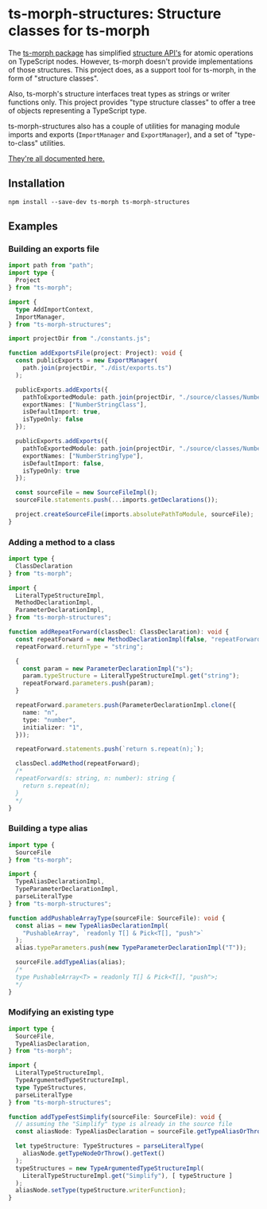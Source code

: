 # ts-morph-structures: Structure classes for ts-morph

The [ts-morph package](https://npmjs.com/package/ts-morph) has simplified [structure API's](https://ts-morph.com/manipulation/structures) for atomic operations on TypeScript nodes.  However, ts-morph doesn't provide implementations of those structures.  This project does, as a support tool for ts-morph, in the form of "structure classes".

Also, ts-morph's structure interfaces treat types as strings or writer functions only.  This project provides "type structure classes" to offer a tree of objects representing a TypeScript type.

ts-morph-structures also has a couple of utilities for managing module imports and exports (`ImportManager` and `ExportManager`), and a set of "type-to-class" utilities.

[They're all documented here.](https://ajvincent.github.io/es-membrane/ts-morph-structures/)

## Installation

`npm install --save-dev ts-morph ts-morph-structures`

## Examples

### Building an exports file

```typescript
import path from "path";
import type {
  Project
} from "ts-morph";

import {
  type AddImportContext,
  ImportManager,
} from "ts-morph-structures";

import projectDir from "./constants.js";

function addExportsFile(project: Project): void {
  const publicExports = new ExportManager(
    path.join(projectDir, "./dist/exports.ts")
  );

  publicExports.addExports({
    pathToExportedModule: path.join(projectDir, "./source/classes/NumberStringClass.ts"),
    exportNames: ["NumberStringClass"],
    isDefaultImport: true,
    isTypeOnly: false
  });

  publicExports.addExports({
    pathToExportedModule: path.join(projectDir, "./source/classes/NumberStringClass.ts"),
    exportNames: ["NumberStringType"],
    isDefaultImport: false,
    isTypeOnly: true
  });

  const sourceFile = new SourceFileImpl();
  sourceFile.statements.push(...imports.getDeclarations());

  project.createSourceFile(imports.absolutePathToModule, sourceFile);
}
```

### Adding a method to a class

```typescript
import type {
  ClassDeclaration
} from "ts-morph";

import {
  LiteralTypeStructureImpl,
  MethodDeclarationImpl,
  ParameterDeclarationImpl,
} from "ts-morph-structures";

function addRepeatForward(classDecl: ClassDeclaration): void {
  const repeatForward = new MethodDeclarationImpl(false, "repeatForward");
  repeatForward.returnType = "string";

  {
    const param = new ParameterDeclarationImpl("s");
    param.typeStructure = LiteralTypeStructureImpl.get("string");
    repeatForward.parameters.push(param);
  }

  repeatForward.parameters.push(ParameterDeclarationImpl.clone({
    name: "n",
    type: "number",
    initializer: "1",
  }));

  repeatForward.statements.push(`return s.repeat(n);`);

  classDecl.addMethod(repeatForward);
  /*
  repeatForward(s: string, n: number): string {
    return s.repeat(n);
  }
  */
}
```

### Building a type alias

```typescript
import type {
  SourceFile
} from "ts-morph";

import {
  TypeAliasDeclarationImpl,
  TypeParameterDeclarationImpl,
  parseLiteralType
} from "ts-morph-structures";

function addPushableArrayType(sourceFile: SourceFile): void {
  const alias = new TypeAliasDeclarationImpl(
    "PushableArray", `readonly T[] & Pick<T[], "push">`
  );
  alias.typeParameters.push(new TypeParameterDeclarationImpl("T"));

  sourceFile.addTypeAlias(alias);
  /*
  type PushableArray<T> = readonly T[] & Pick<T[], "push">;
  */
}
```

### Modifying an existing type

```typescript
import type {
  SourceFile,
  TypeAliasDeclaration,
} from "ts-morph";

import {
  LiteralTypeStructureImpl,
  TypeArgumentedTypeStructureImpl,
  type TypeStructures,
  parseLiteralType
} from "ts-morph-structures";

function addTypeFestSimplify(sourceFile: SourceFile): void {
  // assuming the "Simplify" type is already in the source file
  const aliasNode: TypeAliasDeclaration = sourceFile.getTypeAliasOrThrow("PushableArray");

  let typeStructure: TypeStructures = parseLiteralType(
    aliasNode.getTypeNodeOrThrow().getText()
  );
  typeStructures = new TypeArgumentedTypeStructureImpl(
    LiteralTypeStructureImpl.get("Simplify"), [ typeStructure ]
  );
  aliasNode.setType(typeStructure.writerFunction);
}
```

